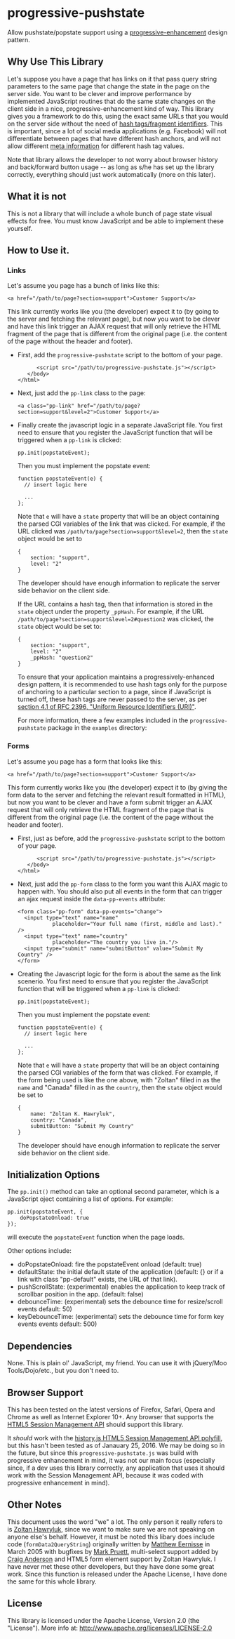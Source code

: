 # progressive-pushstate
Allow pushstate/popstate support using a [progressive-enhancement](https://en.wikipedia.org/wiki/Progressive_enhancement) design pattern.

## Why Use This Library

Let's suppose you have a page that has links on it that pass query string parameters to the same page that change the state in the page on the server side.  You want to be clever and improve performance by implemented JavaScript routines that do the same state changes on the client side in a nice, progressive-enhancement kind of way.  This library gives you a framework to do this, using the exact same URLs that you would on the server side without the need of [hash tags/fragment identifiers](https://en.wikipedia.org/wiki/Fragment_identifier).  This is important, since a lot of social media applications (e.g. Facebook) will not differentiate between pages that have different hash anchors, and will not allow different [meta information](https://developers.facebook.com/docs/sharing/webmasters) for different hash tag values.

Note that library allows the developer to not worry about browser history and back/forward button usage -- as long as s/he has set up the library correctly, everything should just work automatically (more on this later).

## What it is not

This is not a library that will include a whole bunch of page state visual effects for free.  You must know JavaScript and be able to implement these yourself. 

## How to Use it.

### Links
Let's assume you page has a bunch of links like this:

```
<a href="/path/to/page?section=support">Customer Support</a>
```

This link currently works like you (the developer) expect it to (by going to the server and fetching the relevant page), but now you want to be clever and have this link trigger an AJAX request that will only retrieve the HTML fragment of the page that is different from the original page (i.e. the content of the page without the header and footer).  

* First, add the `progressive-pushstate` script to the bottom of your page.

   ```
         <script src="/path/to/progressive-pushstate.js"></script>
      </body>
   </html>
   ```

* Next, just add the `pp-link` class to the page:

   ```
   <a class="pp-link" href="/path/to/page?section=support&level=2">Customer Support</a>
   ```

* Finally create the javascript logic in a separate JavaScript file.  You first need to ensure that you register the JavaScript function that will be triggered when a `pp-link` is clicked:

   ```
   pp.init(popstateEvent);
   ```

   Then you must implement the popstate event:

   ```
   function popstateEvent(e) {
     // insert logic here
     
     ...
   };
   ```

   Note that `e` will have a `state` property that will be an object containing the parsed CGI variables of the link that was clicked.  For example, if the URL clicked was `/path/to/page?section=support&level=2`, then the `state` object would be set to 

   ```
   {
	   section: "support",
	   level: "2"
   }
   ```

   The developer should have enough information to replicate the server side behavior on the client side.

   If the URL contains a hash tag, then that information is stored in the `state` object under the property `_ppHash`.  For example, if the URL `/path/to/page?section=support&level=2#question2` was clicked, the `state` object would be set to:

   ```
   {
	   section: "support",
	   level: "2"
	   _ppHash: "question2"
   }
   ```

   To ensure that your application maintains a progressively-enhanced design pattern, it is recommended to use hash tags only for the purpose of anchoring to a particular section to a page, since if JavaScript is turned off, these hash tags are never passed to the server, as per [section 4.1 of RFC 2396, "Uniform Resource Identifiers (URI)"](http://tools.ietf.org/html/rfc2396#section-4.1).

   For more information, there a few examples included in the `progressive-pushstate` package in the `examples` directory:

### Forms

Let's assume you page has a form that looks like this:

```
<a href="/path/to/page?section=support">Customer Support</a>
```

This form currently works like you (the developer) expect it to (by giving the form data to the server and fetching the relevant result formatted in HTML), but now you want to be clever and have a form submit trigger an AJAX request that will only retrieve the HTML fragment of the page that is different from the original page (i.e. the content of the page without the header and footer).

* First, just as before, add the `progressive-pushstate` script to the bottom of your page.

   ```
         <script src="/path/to/progressive-pushstate.js"></script>
      </body>
   </html>
   ```

* Next, just add the `pp-form` class to the form you want this AJAX magic to happen with.  You should also put all events in the form that can trigger an ajax request inside the `data-pp-events` attribute:

   ```
   <form class="pp-form" data-pp-events="change">
	 <input type="text" name="name" 
	          placeholder="Your full name (first, middle and last)." />
	 <input type="text" name="country" 
	          placeholder="The country you live in."/>
	 <input type="submit" name="submitButton" value="Submit My Country" />
   </form>
   ```

* Creating the Javascript logic for the form is about the same as the link scenerio.  You first need to ensure that you register the JavaScript function that will be triggered when a `pp-link` is clicked:

   ```
   pp.init(popstateEvent);
   ```

   Then you must implement the popstate event:

   ```
   function popstateEvent(e) {
     // insert logic here
     
     ...
   };
   ```

   Note that `e` will have a `state` property that will be an object containing the parsed CGI variables of the form that was clicked.  For example, if the form being used is like the one above, with "Zoltan" filled in as the `name` and "Canada" filled in as the `country`, then the `state` object would be set to 

   ```
   {
	   name: "Zoltan K. Hawryluk",
	   country: "Canada",
	   submitButton: "Submit My Country"
   }
   ```

   The developer should have enough information to replicate the server side behavior on the client side.


## Initialization Options

The `pp.init()` method can take an optional second parameter, which is a JavaScript oject containing a list of options.  For example:


```
pp.init(popstateEvent, {
	doPopstateOnload: true
});
```

will execute the `popstateEvent` function when the page loads. 

Other options include:


- doPopstateOnload: fire the popstateEvent onload (default: true)
- defaultState: the initial default state of the application (default: {} or if a link with class "pp-default" exists, the URL of that link).
- pushScrollState: (experimental) enables the application to keep track of scrollbar position in the app. (default: false)
- debounceTime: (experimental) sets the debounce time for resize/scroll events default: 50)
- keyDebounceTime: (experimental) sets the debounce time for form key events events default: 500)

## Dependencies

None.  This is plain ol' JavaScript, my friend.  You can use it with jQuery/Moo Tools/Dojo/etc., but you don't need to.

## Browser Support

This has been tested on the latest versions of Firefox, Safari, Opera and Chrome as well as Internet Explorer 10+.  Any browser that supports the [HTML5 Session Management API](http://caniuse.com/#search=pushstate) should support this library.

It *should* work with the [history.js HTML5 Session Management API polyfill](https://github.com/browserstate/history.js), but this hasn't been tested as of Janauary 25, 2016.  We may be doing so in the future, but since this `progressive-pushstate.js` was build with progressive enhancement in mind, it was not our main focus (especially since, if a dev uses this library correctly, any application that uses it should work with the Session Management API, because it was coded with progressive enhancement in mind).

## Other Notes

This document uses the word "we" a lot.  The only person it really refers to is [Zoltan Hawryluk](http://www.useragentman.com), since we want to make sure we are not speaking on anyone else's behalf.  However, it must be noted this libary does include code (`formData2QueryString`) originally written by [Matthew Eernisse](mde@fleegix.org) in March 2005 with bugfixes by [Mark Pruett](mark.pruett@comcast.net), multi-select support added by [Craig Anderson](craig@sitepoint.com) and HTML5 form element support by Zoltan Hawryluk.  I have never met these other developers, but they have done some great work.  Since this function is released under the Apache License, I have done the same for this whole library.

## License

This library is licensed under the Apache License, Version 2.0 (the "License").  More info at: http://www.apache.org/licenses/LICENSE-2.0

